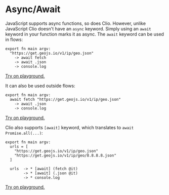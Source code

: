 # Async/Await

JavaScript supports async functions, so does Clio. However, unlike JavaScript Clio doesn't have an `async` keyword. Simply using an `await` keyword in your function marks it as async. The `await` keyword can be used in flows:

```text
export fn main argv:
  "https://get.geojs.io/v1/ip/geo.json"
    -> await fetch
    -> await .json
    -> console.log
```

[Try on playground.](https://clio-playground.pouyae.vercel.app/?code=export%20fn%20main%20argv%3A%0A%20%20%22https%3A%2F%2Fget.geojs.io%2Fv1%2Fip%2Fgeo.json%22%0A%20%20%20%20-%3E%20await%20fetch%0A%20%20%20%20-%3E%20await%20.json%0A%20%20%20%20-%3E%20console.log)

It can also be used outside flows:

```text
export fn main argv:
  await fetch "https://get.geojs.io/v1/ip/geo.json"
    -> await .json
    -> console.log
```

[Try on playground.](https://clio-playground.pouyae.vercel.app/?code=export%20fn%20main%20argv%3A%0A%20%20await%20fetch%20%22https%3A%2F%2Fget.geojs.io%2Fv1%2Fip%2Fgeo.json%22%0A%20%20%20%20-%3E%20await%20.json%0A%20%20%20%20-%3E%20console.log)

Clio also supports `[await]` keyword, which translates to `await Promise.all(...)`:

```text
export fn main argv:
  urls = [
    "https://get.geojs.io/v1/ip/geo.json"
    "https://get.geojs.io/v1/ip/geo/8.8.8.8.json"
  ]
  
  urls  -> * [await] (fetch @it)
        -> * [await] (.json @it)
        -> * console.log
```

[Try on playground.](https://clio-playground-pouyae.vercel.app/?code=export%20fn%20main%20argv%3A%0A%20%20urls%20%3D%20%5B%0A%20%20%20%20%22https%3A%2F%2Fget.geojs.io%2Fv1%2Fip%2Fgeo.json%22%0A%20%20%20%20%22https%3A%2F%2Fget.geojs.io%2Fv1%2Fip%2Fgeo%2F8.8.8.8.json%22%0A%20%20%5D%0A%20%20%0A%20%20urls%20%20-%3E%20*%20%5Bawait%5D%20%28fetch%20%40it%29%0A%20%20%20%20%20%20%20%20-%3E%20*%20%5Bawait%5D%20%28.json%20%40it%29%0A%20%20%20%20%20%20%20%20-%3E%20*%20console.log)

